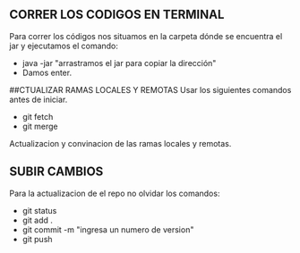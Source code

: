 ## CORRER LOS CODIGOS EN TERMINAL
Para correr los códigos nos situamos en la carpeta dónde se encuentra el jar y ejecutamos el comando:
- java -jar "arrastramos el jar para copiar la dirección"
- Damos enter.

##CTUALIZAR RAMAS LOCALES Y REMOTAS
Usar los siguientes comandos antes de iniciar.
- git fetch
- git merge
  
Actualizacion y convinacion de las ramas locales y remotas.


## SUBIR CAMBIOS
Para la actualizacion de el repo no olvidar los comandos: 
- git status  
- git add .  
- git commit -m "ingresa un numero de version"
- git push
